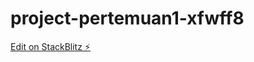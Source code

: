 # project-pertemuan1-xfwff8

[Edit on StackBlitz ⚡️](https://stackblitz.com/edit/web-platform-xfwff8)